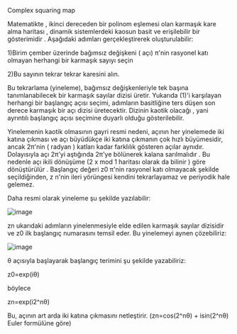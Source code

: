 Complex squaring map

Matematikte , ikinci dereceden bir polinom eşlemesi olan karmaşık kare alma haritası , dinamik sistemlerdeki kaosun basit ve erişilebilir bir gösterimidir . Aşağıdaki adımları gerçekleştirerek oluşturulabilir:


1)Birim çember üzerinde bağımsız değişkeni ( açı) π'nin rasyonel katı olmayan herhangi bir karmaşık sayıyı seçin 

2)Bu sayının tekrar tekrar karesini alın.


Bu tekrarlama (yineleme), bağımsız değişkenleriyle tek başına tanımlanabilecek bir karmaşık sayılar dizisi üretir. Yukarıda (1)'i karşılayan herhangi bir başlangıç ​​açısı seçimi, adımların basitliğine ters düşen son derece karmaşık bir açı dizisi üretecektir. Dizinin kaotik olacağı , yani ayrıntılı başlangıç ​​açısı seçimine duyarlı olduğu gösterilebilir.

Yinelemenin kaotik olmasının gayri resmi nedeni, açının her yinelemede iki katına çıkması ve açı büyüdükçe iki katına çıkmanın çok hızlı büyümesidir, ancak 2π'nin ( radyan ) katları kadar farklılık gösteren açılar aynıdır. Dolayısıyla açı 2π'yi aştığında 2π'ye bölünerek kalana sarılmalıdır . Bu nedenle açı ikili dönüşüme (2 x mod 1 haritası olarak da bilinir ) göre dönüştürülür . Başlangıç ​​değeri z0 π'nin rasyonel katı olmayacak şekilde seçildiğinden, z n'nin ileri yörüngesi kendini tekrarlayamaz ve periyodik hale gelemez.

Daha resmi olarak yineleme şu şekilde yazılabilir:

![image](https://github.com/brhm-akb/YMGK-Modelling/assets/65442206/a97166ea-3fe8-43c6-a1f9-238b1ec87c85)

zn ukarıdaki adımların yinelenmesiyle elde edilen karmaşık sayılar dizisidir ve z0 ilk başlangıç ​​numarasını temsil eder. Bu yinelemeyi aynen çözebiliriz:

![image](https://github.com/brhm-akb/YMGK-Modelling/assets/65442206/57d954b2-5f80-4e5e-b781-87cdf81af75d)

θ açısıyla başlayarak başlangıç ​​terimini şu şekilde yazabiliriz:

z0=exp(iθ)

böylece

zn=exp(i2^nθ)

Bu, açının art arda iki katına çıkmasını netleştirir. (zn=cos(2^nθ) + isin(2^nθ) Euler formülüne göre)
